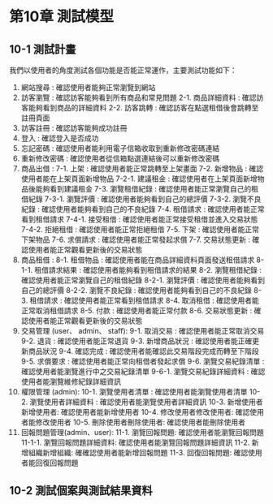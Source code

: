 # 第10章 測試模型

## 10-1 測試計畫
我們以使用者的角度測試各個功能是否能正常運作，主要測試功能如下：
1. 網站搜尋 : 確認使用者能夠正常瀏覽到網站
2. 訪客瀏覽 : 確認訪客能夠看到所有商品和常見問題
2-1. 商品詳細資料 : 確認訪客能夠看到商品的詳細資料
2-2. 訪客跳轉 : 確認訪客在點選租借後會跳轉至註冊頁面
3. 訪客註冊 : 確認訪客能夠成功註冊
4. 登入 : 確認登入是否成功
5. 忘記密碼 : 確認使用者能利用電子信箱收取到重新修改密碼連結
6. 重新修改密碼 : 確認使用者從信箱點選連結後可以重新修改密碼
7. 商品出借 :
7-1. 上架 : 確認使用者能正常跳轉至上架畫面
7-2. 新增物品 : 確認使用者能在上架頁面新增物品
7-2-1. 建議租金 : 確認使用者在上架頁面新增物品後能夠看到建議租金
7-3. 瀏覽租借紀錄 : 確認使用者能正常瀏覽自己的租借紀錄
7-3-1. 瀏覽評價 : 確認使用者能夠看到自己的總評價
7-3-2. 瀏覽不良紀錄 : 確認使用者能夠看到自己的不良紀錄
7-4. 租借請求 : 確認使用者能正常看到租借請求
7-4-1. 接受租借 : 確認使用者能正常接受租借並進入交易狀態
7-4-2. 拒絕租借 : 確認使用者能正常拒絕租借
7-5. 下架 : 確認使用者能正常下架物品
7-6. 求償請求 : 確認使用者能正常發起求償
7-7. 交易狀態更新 : 確認使用者能正常觀看更新後的交易狀態
8. 商品租借 :
8-1. 租借物品 : 確認使用者能在商品詳細資料頁面發送租借請求
8-1-1. 租借請求結果 : 確認使用者能夠看到租借請求的結果
8-2. 瀏覽租借紀錄 : 確認使用者能正常瀏覽自己的租借紀錄
8-2-1. 瀏覽評價 : 確認使用者能夠看到自己的總評價
8-2-2. 瀏覽不良紀錄 : 確認使用者能夠看到自己的不良紀錄
8-3. 租借請求 : 確認使用者能正常看到租借請求
8-4. 取消租借 : 確認使用者能正常取消租借請求 
8-5. 付款 : 確認使用者能正常付款
8-6. 交易狀態更新 : 確認使用者能正常觀看更新後的交易狀態
9. 交易管理 (user、 admin、 staff):
9-1. 取消交易 : 確認使用者能正常取消交易
9-2. 退貨 : 確認使用者能正常退貨
9-3. 新增商品狀況 : 確認使用者能正確更新商品狀況
9-4. 確認完成 : 確認使用者能確認此交易階段完成而轉至下階段
9-5. 求償要求 : 確認使用者能正常向租借者發起求償
9-6. 瀏覽交易紀錄清單 : 確認使用者能瀏覽進行中之交易紀錄清單
9-6-1. 瀏覽交易紀錄詳細資料 : 確認使用者能瀏覽維修紀錄詳細資訊
10. 權限管理 (admin):
10-1. 瀏覽使用者清單 : 確認使用者能瀏覽使用者清單
10-2. 瀏覽使用者詳細資料 : 確認使用者能瀏覽使用者詳細資訊
10-3. 新增使用者新增使用者: 確認使用者能新增使用者
10-4. 修改使用者修改使用者: 確認使用者能修改使用者
10-5. 刪除使用者刪除使用者: 確認使用者能刪除使用者
11. 回報問題管理(admin、user):
11-1. 瀏覽回報問題: 確認使用者能瀏覽回報問題
11-1-1. 瀏覽回報問題詳細資料: 確認使用者能瀏覽回報問題詳細資訊
11-2. 新增組織新增組織: 確確認使用者能新增回報問題
11-3. 回復回報問題: 確認使用者能回復回報問題
## 10-2 測試個案與測試結果資料
